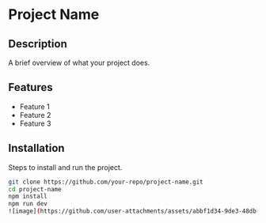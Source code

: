 # Project Name

## Description
A brief overview of what your project does.

## Features
- Feature 1
- Feature 2
- Feature 3

## Installation
Steps to install and run the project.

```sh
git clone https://github.com/your-repo/project-name.git
cd project-name
npm install
npm run dev
![image](https://github.com/user-attachments/assets/abbf1d34-9de3-48db-9d0e-fb54c6121d72)
